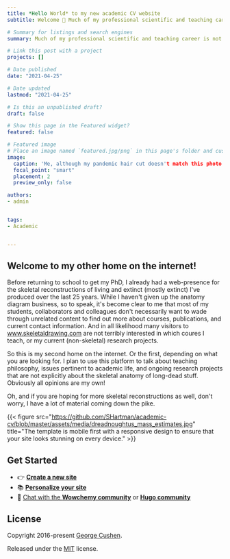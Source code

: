 ```yaml
---
title: *Hello World* to my new academic CV website
subtitle: Welcome 👋 Much of my professional scientific and teaching career is not tied to the skeletal drawings I've produced over the last 25 years, so it seemed appropriate to create a separate site for my courses, academic CV, and research to live in.

# Summary for listings and search engines
summary: Much of my professional scientific and teaching career is not tied to the skeletal drawings I've produced over the last 25 years, so it seemed appropriate to create a separate site for my courses, academic CV, and research to live in.

# Link this post with a project
projects: []

# Date published
date: "2021-04-25"

# Date updated
lastmod: "2021-04-25"

# Is this an unpublished draft?
draft: false

# Show this page in the Featured widget?
featured: false

# Featured image
# Place an image named `featured.jpg/png` in this page's folder and customize its options here.
image:
  caption: 'Me, although my pandemic hair cut doesn't match this photo right now.'
  focal_point: "smart"
  placement: 2
  preview_only: false

authors:
- admin


tags:
- Academic


---
```


## Welcome to my other home on the internet!

Before returning to school to get my PhD, I already had a web-presence for the skeletal reconstructions of living and extinct (mostly extinct) I've produced over the last 25 years. While I haven't given up the anatomy diagram business, so to speak, it's become clear to me that most of my students, collaborators and colleagues don't necessarily want to wade through unrelated content to find out more about courses, publications, and current contact information. And in all likelihood many visitors to www.skeletaldrawing.com are not terribly interested in which coures I teach, or my current (non-skeletal) research projects.

So this is my second home on the internet. Or the first, depending on what you are looking for. I plan to use this platform to talk about teaching philosophy, issues pertinent to academic life, and ongoing research projects that are not explicitly about the skeletal anatomy of long-dead stuff. Obviously all opinions are my own!

Oh, and if you are hoping for more skeletal reconstructions as well, don't worry, I have a lot of material coming down the pike.

{{< figure src="https://github.com/SHartman/academic-cv/blob/master/assets/media/dreadnoughtus_mass_estimates.jpg" title="The template is mobile first with a responsive design to ensure that your site looks stunning on every device." >}}

## Get Started

- 👉 [**Create a new site**](https://wowchemy.com/templates/)
- 📚 [**Personalize your site**](https://wowchemy.com/docs/)
- 💬 [Chat with the **Wowchemy community**](https://discord.gg/z8wNYzb) or [**Hugo community**](https://discourse.gohugo.io)



## License

Copyright 2016-present [George Cushen](https://georgecushen.com).

Released under the [MIT](https://github.com/wowchemy/wowchemy-hugo-modules/blob/master/LICENSE.md) license.
